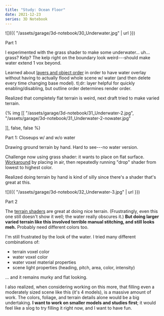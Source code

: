 ```yaml
---
title: "Study: Ocean Floor"
date: 2021-12-23
series: 3D Notebook
---
```


![]({{ "/assets/garage/3d-notebook/30_Underwater.jpg" | url }})

<p class="figcaption">Part 1</p>

I experimented with the grass shader to make some underwater... uh... grass? Kelp? The kelp right on the boundary look weird---should make water extend 1 vox beyond.

Learned about [layers and object order](/garage/magicavoxel-layer-vs-outline/) in order to have water overlay without having to actually flood whole scene w/ water (and then delete every time changing base model). tl;dr: layer helpful for quickly enabling/disabling, but outline order determines render order.

Realized that completely flat terrain is weird, next draft tried to make varied terrain.

{% img [[
     "/assets/garage/3d-notebook/31_Underwater-2.jpg",
     "/assets/garage/3d-notebook/31_Underwater-2-nowater.jpg"

]], false, false %}

<p class="figcaption">Part 1: Closeups w/ and w/o water</p>

Drawing ground terrain by hand. Hard to see---no water version.

Challenge now using grass shader: it wants to place on flat surface. [Workaround](/garage/magicavoxel-project-objects-to-ground) by placing in air, then repeatedly running "drop" shader from lowest to highest color.

Realized doing terrain by hand is kind of silly since there's a shader that's great at this.

![]({{ "/assets/garage/3d-notebook/32_Underwater-3.jpg" | url }})

<p class="figcaption">Part 2</p>

The [terrain shaders](/garage/magicavoxel-terrain/) are great at doing nice terrain. (Frustratingly, even this one still doesn't show it well; the water really obscures it.) **But doing larger varied terrain like this involved terrible manual stitching, and still looks meh.** Probably need different colors too.

I'm still frustrated by the look of the water. I tried many different combinations of:
- terrain voxel color
- water voxel color
- water voxel material properties
- scene light properties (heading, pitch, area, color, intensity)

... and it remains murky and flat looking.

I also realized, when considering working on this more, that filling even a moderately sized scene like this (it's 4 models), is a massive amount of work. The colors, foliage, and terrain details alone would be a big undertaking. **I want to work on smaller models and studies first**; it would feel like a slog to try filling it right now, and I want to have fun.
